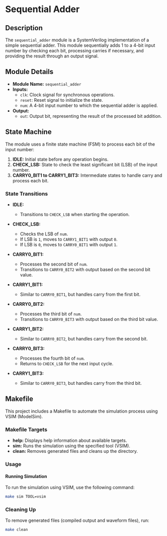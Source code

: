 # Sequential Adder

## Description

The `sequential_adder` module is a SystemVerilog implementation of a simple sequential adder. This module sequentially adds 1 to a 4-bit input number by checking each bit, processing carries if necessary, and providing the result through an output signal.

## Module Details

- **Module Name:** `sequential_adder`
- **Inputs:**
  - `clk`: Clock signal for synchronous operations.
  - `reset`: Reset signal to initialize the state.
  - `num`: A 4-bit input number to which the sequential adder is applied.
- **Output:**
  - `out`: Output bit, representing the result of the processed bit addition.

## State Machine

The module uses a finite state machine (FSM) to process each bit of the input number:

1. **IDLE:** Initial state before any operation begins.
2. **CHECK_LSB:** State to check the least significant bit (LSB) of the input number.
3. **CARRY0_BIT1 to CARRY1_BIT3:** Intermediate states to handle carry and process each bit.

### State Transitions

- **IDLE:** 
  - Transitions to `CHECK_LSB` when starting the operation.

- **CHECK_LSB:** 
  - Checks the LSB of `num`.
  - If LSB is `1`, moves to `CARRY1_BIT1` with output `0`.
  - If LSB is `0`, moves to `CARRY0_BIT1` with output `1`.

- **CARRY0_BIT1:** 
  - Processes the second bit of `num`.
  - Transitions to `CARRY0_BIT2` with output based on the second bit value.

- **CARRY1_BIT1:** 
  - Similar to `CARRY0_BIT1`, but handles carry from the first bit.

- **CARRY0_BIT2:** 
  - Processes the third bit of `num`.
  - Transitions to `CARRY0_BIT3` with output based on the third bit value.

- **CARRY1_BIT2:** 
  - Similar to `CARRY0_BIT2`, but handles carry from the second bit.

- **CARRY0_BIT3:** 
  - Processes the fourth bit of `num`.
  - Returns to `CHECK_LSB` for the next input cycle.

- **CARRY1_BIT3:** 
  - Similar to `CARRY0_BIT3`, but handles carry from the third bit.

## Makefile

This project includes a Makefile to automate the simulation process using VSIM (ModelSim).

### Makefile Targets

- **help:** Displays help information about available targets.
- **sim:** Runs the simulation using the specified tool (VSIM).
- **clean:** Removes generated files and cleans up the directory.

### Usage

#### Running Simulation

To run the simulation using VSIM, use the following command:

```bash
make sim TOOL=vsim
```

### Cleaning Up

To remove generated files (compiled output and waveform files), run:

```bash
make clean
```
